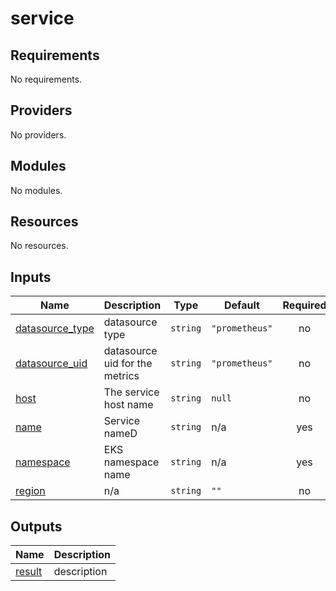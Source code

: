 # service

<!-- BEGINNING OF PRE-COMMIT-TERRAFORM DOCS HOOK -->
## Requirements

No requirements.

## Providers

No providers.

## Modules

No modules.

## Resources

No resources.

## Inputs

| Name | Description | Type | Default | Required |
|------|-------------|------|---------|:--------:|
| <a name="input_datasource_type"></a> [datasource\_type](#input\_datasource\_type) | datasource type | `string` | `"prometheus"` | no |
| <a name="input_datasource_uid"></a> [datasource\_uid](#input\_datasource\_uid) | datasource uid for the metrics | `string` | `"prometheus"` | no |
| <a name="input_host"></a> [host](#input\_host) | The service host name | `string` | `null` | no |
| <a name="input_name"></a> [name](#input\_name) | Service nameD | `string` | n/a | yes |
| <a name="input_namespace"></a> [namespace](#input\_namespace) | EKS namespace name | `string` | n/a | yes |
| <a name="input_region"></a> [region](#input\_region) | n/a | `string` | `""` | no |

## Outputs

| Name | Description |
|------|-------------|
| <a name="output_result"></a> [result](#output\_result) | description |
<!-- END OF PRE-COMMIT-TERRAFORM DOCS HOOK -->
